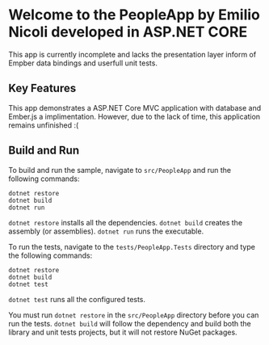 Welcome to the PeopleApp by Emilio Nicoli developed in ASP.NET CORE
================

This app is currently incomplete and lacks the presentation layer inform of Empber data bindings and userfull unit tests.  

Key Features
------------

This app demonstrates a ASP.NET Core MVC application with database and Ember.js a implimentation.  However, due to the lack of time, this application remains unfinished :(

Build and Run
-------------

To build and run the sample, navigate to `src/PeopleApp` and run the following commands:

```
dotnet restore
dotnet build
dotnet run
```

`dotnet restore` installs all the dependencies.
`dotnet build` creates the assembly (or assemblies).
`dotnet run` runs the executable. 

To run the tests, navigate to the `tests/PeopleApp.Tests` directory and type the following commands:

```
dotnet restore
dotnet build
dotnet test
```

`dotnet test` runs all the configured tests.

You must run `dotnet restore` in the `src/PeopleApp` directory before you can run
the tests. `dotnet build` will follow the dependency and build both the library and unit
tests projects, but it will not restore NuGet packages.
